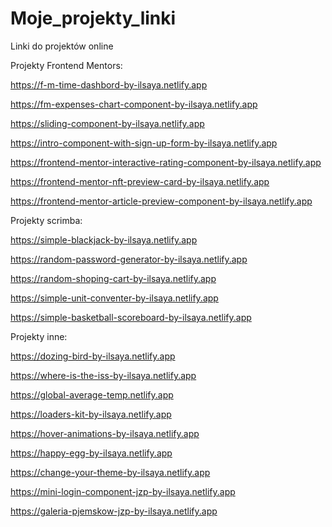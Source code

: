 # Moje_projekty_linki
Linki do projektów online

Projekty Frontend Mentors:

https://f-m-time-dashbord-by-ilsaya.netlify.app

https://fm-expenses-chart-component-by-ilsaya.netlify.app

https://sliding-component-by-ilsaya.netlify.app

https://intro-component-with-sign-up-form-by-ilsaya.netlify.app

https://frontend-mentor-interactive-rating-component-by-ilsaya.netlify.app

https://frontend-mentor-nft-preview-card-by-ilsaya.netlify.app

https://frontend-mentor-article-preview-component-by-ilsaya.netlify.app

Projekty scrimba:

https://simple-blackjack-by-ilsaya.netlify.app

https://random-password-generator-by-ilsaya.netlify.app

https://random-shoping-cart-by-ilsaya.netlify.app

https://simple-unit-conventer-by-ilsaya.netlify.app

https://simple-basketball-scoreboard-by-ilsaya.netlify.app

Projekty inne:

https://dozing-bird-by-ilsaya.netlify.app

https://where-is-the-iss-by-ilsaya.netlify.app

https://global-average-temp.netlify.app

https://loaders-kit-by-ilsaya.netlify.app

https://hover-animations-by-ilsaya.netlify.app

https://happy-egg-by-ilsaya.netlify.app

https://change-your-theme-by-ilsaya.netlify.app

https://mini-login-component-jzp-by-ilsaya.netlify.app

https://galeria-pjemskow-jzp-by-ilsaya.netlify.app
